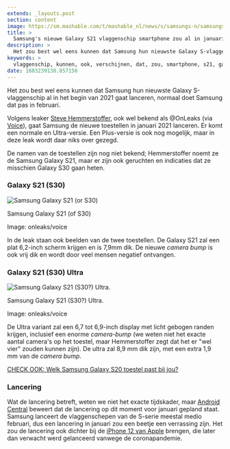 ```yaml
--- 
extends: _layouts.post 
section: content 
image: https://sm.mashable.com/t/mashable_nl/news/s/samsungs-n/samsungs-next-galaxy-s-flagships-could-come-as-early-as-janu_vu26.1200.jpg 
title: > 
  Samsung's nieuwe Galaxy S21 vlaggenschip smartphone zou al in januari 2021 kunnen verschijnen 
description: > 
  Het zou best wel eens kunnen dat Samsung hun nieuwste Galaxy S-vlaggenschip al in het begin van 2021 gaat lanceren, normaal doet Samsung dat pas in februari.Galaxy S21 (S30)Samsung Galaxy S21 (of S30) Image: onleaks/voiceIn de leak staan ook beelden van de twee toestellen.De Galaxy S21 zal een plat 6,2-inch scherm krijgen en is 7,9mm dik.Galaxy S21 (S30) UltraSamsung Galaxy S21 (S30?)Samsung lanceert de vlaggenschepen van de S-serie meestal medio februari, dus een lancering in januari zou een beetje een verrassing zijn. 
keywords: > 
  vlaggenschip, kunnen, ook, verschijnen, dat, zou, smartphone, s21, galaxy, van, januari, een, samsungs, nieuwe, s30, zijn, het, samsung 
date: 1603239138.857156 
--- 
```

<div><p> </p>

<p> </p>

<p>Het zou best wel eens kunnen dat Samsung hun nieuwste Galaxy S-vlaggenschip al in het begin van 2021 gaat lanceren, normaal doet Samsung dat pas in februari.</p>

<p>Volgens leaker <a href="https://twitter.com/OnLeaks" rel="noopener" target="_blank">Steve Hemmerstoffer</a>, ook wel bekend als @OnLeaks (via <a href="https://app.voice.com/post/@onleaks/this-is-the-samsung-galaxy-s21-1603010524-1" rel="noopener" target="_blank">Voice</a>), gaat Samsung de nieuwe toestellen in januari 2021 lanceren. Er komt een normale en Ultra-versie. Een Plus-versie is ook nog mogelijk, maar in deze leak wordt daar niks over gezegd.</p>

<p>De namen van de toestellen zijn nog niet bekend; Hemmerstoffer noemt ze de Samsung Galaxy S21, maar er zijn ook geruchten en indicaties dat ze misschien Galaxy S30 gaan heten.</p>

<h3>Galaxy S21 (S30)</h3>

<p><img alt="Samsung Galaxy S21 (or S30)" src="https://sm.mashable.com/mashable_nl/image/default/uploads252fcard252fimage252f1544118252f34da4c14-7946-4fbf-bf_4f6q.jpg"></p>

Samsung Galaxy S21 (of S30)

<p>Image: onleaks/voice</p>


<p>In de leak staan ook beelden van de twee toestellen. De Galaxy S21 zal een plat 6,2-inch scherm krijgen en is 7,9mm dik. De nieuwe <i>camera bump </i>is ook vrij dik en wordt door veel mensen negatief ontvangen.</p>

<h3>Galaxy S21 (S30) Ultra</h3>

<p><img alt="Samsung Galaxy S21 (S30?) Ultra." src="https://sm.mashable.com/mashable_nl/image/default/uploads252fcard252fimage252f1544120252f9e3fad16-7ef8-46ca-96_4c6n.jpg"></p>

Samsung Galaxy S21 (S30?) Ultra.

<p>Image: onleaks/voice</p>


<p>De Ultra variant zal een 6,7 tot 6,9-inch display met licht gebogen randen krijgen, inclusief een enorme <i>camera-bump</i> (we weten niet het exacte aantal camera's op het toestel, maar Hemmerstoffer zegt dat het er "wel vier" zouden kunnen zijn). De ultra zal 8,9 mm dik zijn, met een extra 1,9 mm van de <i>camera bump</i>.</p>

<p><a href="/samsung/917/welk-samsung-galaxy-s20-toestel-past-bij-jou">CHECK OOK: Welk Samsung Galaxy S20 toestel past bij jou?</a></p>

<h3>Lancering</h3>
<p>Wat de lancering betreft, weten we niet het exacte tijdskader, maar <a href="http://www.androidcentral.com/samsung-galaxy-s21-leaked-full-release-date" rel="noopener" target="_blank">Android Central</a> beweert dat de lancering op dit moment voor januari gepland staat. Samsung lanceert de vlaggenschepen van de S-serie meestal medio februari, dus een lancering in januari zou een beetje een verrassing zijn. Het zou de lancering ook dichter bij de <a href="/tech-2/2801/apple-event-2020-iphone-12-12-mini-homepod-mini-iphone-12-pro-5g">iPhone 12 van Apple</a> brengen, die later dan verwacht werd gelanceerd vanwege de coronapandemie.</p>

<p> </p>
  
  </div>